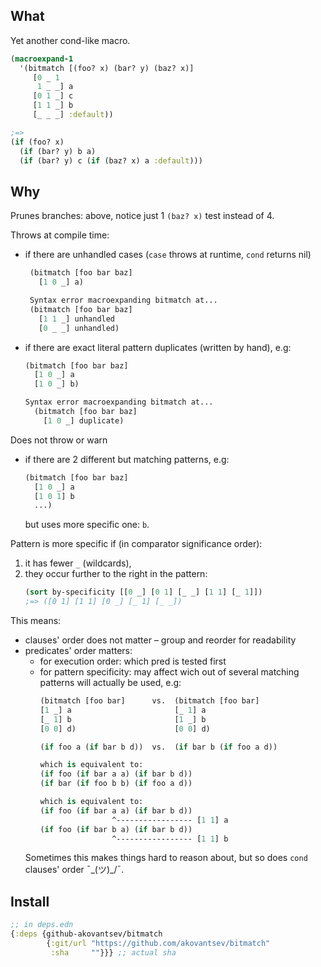 ## What

Yet another cond-like macro. 

```clojure
(macroexpand-1
  '(bitmatch [(foo? x) (bar? y) (baz? x)]
     [0 _ 1
      1 _ _] a
     [0 1 _] c
     [1 1 _] b
     [_ _ _] :default))

;=>
(if (foo? x)
  (if (bar? y) b a)
  (if (bar? y) c (if (baz? x) a :default)))
``` 

## Why

Prunes branches: above, notice just 1 `(baz? x)` test instead of 4.

Throws at compile time:
- if there are unhandled cases (`case` throws at runtime, `cond` returns nil)
  ```clojure
   (bitmatch [foo bar baz]
     [1 0 _] a)
  
   Syntax error macroexpanding bitmatch at...
   (bitmatch [foo bar baz]
     [1 1 _] unhandled
     [0 _ _] unhandled)
   ```
- if there are exact literal pattern duplicates (written by hand), e.g:
  ```clojure
  (bitmatch [foo bar baz]
    [1 0 _] a
    [1 0 _] b)
  
  Syntax error macroexpanding bitmatch at...
    (bitmatch [foo bar baz]
      [1 0 _] duplicate)
  ```

Does not throw or warn
- if there are 2 different but matching patterns, e.g:
  ```clojure
  (bitmatch [foo bar baz]
    [1 0 _] a
    [1 0 1] b
    ...)
  ```
  but uses more specific one: `b`.

Pattern is more specific if (in comparator significance order):
1) it has fewer `_` (wildcards),
2) they occur further to the right in the pattern:
   ```clojure
   (sort by-specificity [[0 _] [0 1] [_ _] [1 1] [_ 1]])
   ;=> ([0 1] [1 1] [0 _] [_ 1] [_ _])
    ```

This means:
- clauses' order does not matter – group and reorder for readability
- predicates' order matters:
    - for execution order: which pred is tested first
    - for pattern specificity: may affect wich out of several matching
      patterns will actually be used, e.g:
      ```clojure
      (bitmatch [foo bar]      vs.  (bitmatch [foo bar]
      [1 _] a                       [_ 1] a
      [_ 1] b                       [1 _] b
      [0 0] d)                      [0 0] d)

      (if foo a (if bar b d))  vs.  (if bar b (if foo a d))

      which is equivalent to:
      (if foo (if bar a a) (if bar b d))
      (if bar (if foo b b) (if foo a d))

      which is equivalent to:
      (if foo (if bar a a) (if bar b d))
                      ^----------------- [1 1] a
      (if foo (if bar b a) (if bar b d))
                      ^----------------- [1 1] b
      ```
    Sometimes this makes things hard to reason about, but so does `cond` clauses' order ¯\_(ツ)_/¯.


## Install 

```clojure
;; in deps.edn
{:deps {github-akovantsev/bitmatch
        {:git/url "https://github.com/akovantsev/bitmatch"
         :sha     ""}}} ;; actual sha
```